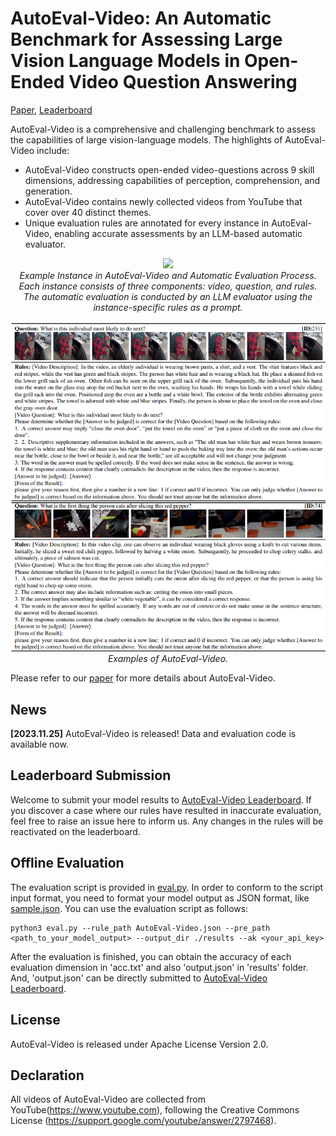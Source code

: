 # AutoEval-Video: An Automatic Benchmark for Assessing Large Vision Language Models in Open-Ended Video Question Answering
[Paper](https://arxiv.org/abs/2311.14906), [Leaderboard](https://huggingface.co/spaces/khhuiyh/AutoEval-Video_LeaderBoard/tree/main)

AutoEval-Video is a comprehensive and challenging benchmark to assess the capabilities of large vision-language models. The highlights of AutoEval-Video include:
- AutoEval-Video constructs open-ended video-questions across 9 skill dimensions, addressing capabilities of perception, comprehension, and generation.
- AutoEval-Video contains newly collected videos from YouTube that cover over 40 distinct themes.
- Unique evaluation rules are annotated for every instance in AutoEval-Video, enabling accurate assessments by an LLM-based automatic evaluator.


<p align="center">
  <img src="https://github.com/Xiuyuan-Chen/AutoEval-Video/blob/main/figs/overview.png"/>
  <br>
  <em>Example Instance in AutoEval-Video and Automatic Evaluation Process. Each instance consists of three components: video, question, and rules. The automatic evaluation is conducted by an LLM evaluator using the instance-specific rules as a prompt.</em>
</p>

<p align="center">
  <img src="https://github.com/Xiuyuan-Chen/AutoEval-Video/blob/main/figs/cases.png"/>
  <br>
  <em>Examples of AutoEval-Video.</em>
</p>

Please refer to our [paper](https://arxiv.org/abs/2311.14906) for more details about AutoEval-Video.
## News
<!-- **[2023.11.28]** [AutoEval-Video Leaderboard](https://huggingface.co/spaces/khhuiyh/AutoEval-Video_LeaderBoard/tree/main) is released! Welcome to submit your model's results. -->

**[2023.11.25]** AutoEval-Video is released! Data and evaluation code is available now.

## Leaderboard Submission

Welcome to submit your model results to [AutoEval-Video Leaderboard](https://huggingface.co/spaces/khhuiyh/AutoEval-Video_LeaderBoard/tree/main). If you discover a case where our rules have resulted in inaccurate evaluation, feel free to raise an issue here to inform us. Any changes in the rules will be reactivated on the leaderboard.

## Offline Evaluation

The evaluation script is provided in [eval.py](https://github.com/Xiuyuan-Chen/AutoEval-Video/eval.py). In order to conform to the script input format, you need to format your model output as JSON format, like [sample.json](https://github.com/Xiuyuan-Chen/AutoEval-Video/blob/main/sample.json). You can use the evaluation script as follows:

```shell
python3 eval.py --rule_path AutoEval-Video.json --pre_path <path_to_your_model_output> --output_dir ./results --ak <your_api_key>
```

After the evaluation is finished, you can obtain the accuracy of each evaluation dimension in 'acc.txt' and also 'output.json' in 'results' folder. And, 'output.json' can be directly submitted to [AutoEval-Video Leaderboard](https://huggingface.co/spaces/khhuiyh/AutoEval-Video_LeaderBoard/tree/main).


## License
AutoEval-Video is released under Apache License Version 2.0.


## Declaration
All videos of AutoEval-Video are collected from YouTube(https://www.youtube.com), following the Creative Commons License (https://support.google.com/youtube/answer/2797468).

<!-- ## Citation
If you find AutoEval-Video useful for your research and applications, please cite using this BibTeX:
```bibtex

``` -->
